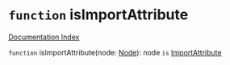 # `function` isImportAttribute

[Documentation Index](../README.md)

`function` isImportAttribute(node: [Node](../interface.Node/README.md)): node `is` [ImportAttribute](../interface.ImportAttribute/README.md)

